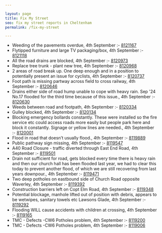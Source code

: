 ```yaml
---

layout: page
title: Fix My Street
seo: fix my street reports in Cheltenham
permalink: /fix-my-street

---
```


<!-- fix_marker starts -->

- Weeding of the pavements overdue, 4th September :- [8121167](https://www.fixmystreet.com/report/8121167)
- Flytipped furniture and large TV packaging/box, 4th September :- [8121118](https://www.fixmystreet.com/report/8121118)
- All the road drains are blocked, 4th September :- [8120973](https://www.fixmystreet.com/report/8120973)
- Replace tree trunk - plant new tree, 4th September :- [8120968](https://www.fixmystreet.com/report/8120968)
- 2 areas of road break up. One deep enough and in a position to potentially present an issue for cyclists, 4th September :- [8120737](https://www.fixmystreet.com/report/8120737)
- Foot path is missing partway across field to cross railway, 4th September :- [8120646](https://www.fixmystreet.com/report/8120646)
- Drains either side of road hump unable to cope with heavy rain. Sep '24 No.17 flooded for the third time because of this issue., 4th September :- [8120630](https://www.fixmystreet.com/report/8120630)
- Weeds between road and footpath, 4th September :- [8120334](https://www.fixmystreet.com/report/8120334)
- Gulley blocked, 4th September :- [8120134](https://www.fixmystreet.com/report/8120134)
- Blocking emergency bollards constantly. These were installed so the fire service etc could access roads more easily but people park here and block it constantly. Signage or yellow lines are needed., 4th September :- [8120001](https://www.fixmystreet.com/report/8120001)
- Flood in road that doesn’t usually flood., 4th September :- [8119889](https://www.fixmystreet.com/report/8119889)
- Public pathway sign missing, 4th September :- [8119547](https://www.fixmystreet.com/report/8119547)
- A40 Road Closure - traffic diverted through East End Road, 4th September :- [8119501](https://www.fixmystreet.com/report/8119501)
- Drain not sufficient for road, gets blocked every time there is heavy rain and then our church hall has been flooded last year, we had to clear this today to prevent another flood, of which we are still recovering from last years downpour., 4th September :- [8119471](https://www.fixmystreet.com/report/8119471)
- Two deep potholes on eastbound side of Church Road opposite Waverley, 4th September :- [8119392](https://www.fixmystreet.com/report/8119392)
- Construction barriers left on Copt Elm Road, 4th September :- [8119348](https://www.fixmystreet.com/report/8119348)
- Potential blockage, manhole lifted out of position with debris, appears to be wetwipes, sanitary towels etc Lawsons Glade, 4th September :- [8119292](https://www.fixmystreet.com/report/8119292)
- Flooding WILL cause accidents with children at crossing, 4th September :- [8119165](https://www.fixmystreet.com/report/8119165)
- TMC - Defects -CW6 Potholes  problem, 4th September :- [8119200](https://www.fixmystreet.com/report/8119200)
- TMC - Defects -CW6 Potholes  problem, 4th September :- [8119006](https://www.fixmystreet.com/report/8119006)

<!-- fix_marker ends -->